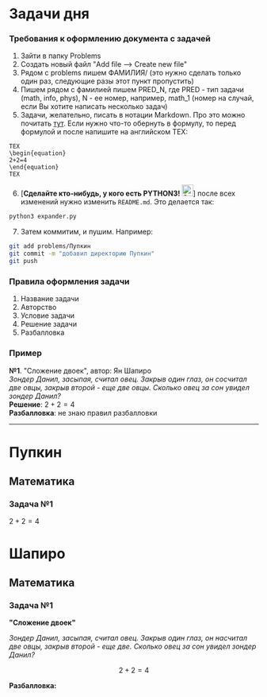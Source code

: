 # Задачи дня 

### Требования к оформлению документа с задачей

1) Зайти в папку Problems
2) Создать новый файл "Add file --> Create new file"
3) Рядом с problems пишем ФАМИЛИЯ/ (это нужно сделать только один раз, следующие разы этот пункт пропустить) 
4) Пишем рядом с фамилией пишем PRED_N, где PRED - тип задачи (math, info, phys), N - ее номер, например, math_1 (номер на случай, если Вы хотите написать несколько задач)
5) Задачи, желательно, писать в нотации Markdown. Про это можно почитать [тут](https://www.markdownguide.org/cheat-sheet/). Если нужно что-то обернуть в формулу, то перед формулой и после напишите на английском TEX:
```
TEX
\begin{equation}
2+2=4
\end{equation}
TEX
```
6) [__Сделайте кто-нибудь, у кого есть PYTHON3! <img src="https://raw.githubusercontent.com/Tarikul-Islam-Anik/Microsoft-Teams-Animated-Emojis/master/Emojis/Smilies/Green%20Heart.png" alt="Green Heart" width="23" height="23" />__] после всех изменений нужно изменить `README.md`. Это делается так:
```bash
python3 expander.py
```
7) Затем коммитим, и пушим. Например:
```bash
git add problems/Пупкин 
git commit -m "добавил директорию Пупкин"
git push 
```

### Правила оформления задачи 
  1) Название задачи
  2) Авторство
  3) Условие задачи 
  4) Решение задачи 
  5) Разбалловка


### Пример 

**№1**. "Сложение двоек", автор: Ян Шапиро <br />
*Зондер Данил, засыпая, считал овец. Закрыв один глаз, он сосчитал две овцы, закрыв второй - еще две овцы. Сколько овец за сон увидел зондер Данил?* <br />
**Решение**: $2+2=4$ <br />
**Разбалловка**: не знаю правил разбалловки

-----
# Пупкин

## Математика

### Задача №1


$2 + 2 = 4$

# Шапиро

## Математика

### Задача №1


**"Сложение двоек"**

*Зондер Данил, засыпая, считал овец. Закрыв один глаз, он насчитал две овцы, закрыв второй - еще две. Сколько овец за сон увидел зондер Данил?*

$$
\begin{equation}
2+2=4
\end{equation}
$$

**Разбалловка:** 

